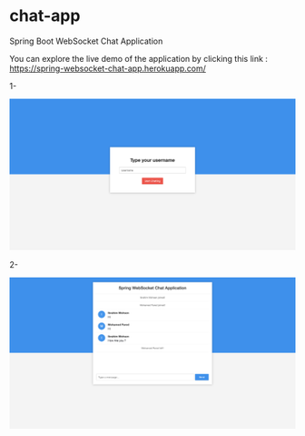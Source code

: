 # chat-app
Spring Boot WebSocket Chat Application


You can explore the live demo of the application by clicking this link : https://spring-websocket-chat-app.herokuapp.com/

1-

![alt text](https://github.com/izaki93/chat-app/blob/master/chat-app-screenshoot1.png)


2-

![alt text](https://github.com/izaki93/chat-app/blob/master/chat-app-screenshoot2.png)
